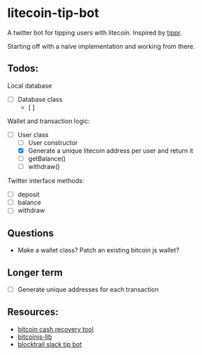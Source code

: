# litecoin-tip-bot

A twitter bot for tipping users with litecoin. Inspired by [tippr](https://www.reddit.com/r/tippr/wiki/index).

Starting off with a naïve implementation and working from there.

## Todos:

Local database
- [ ] Database class
  - [ ] 

Wallet and transaction logic:
- [ ] User class
  - [ ] User constructor
  - [x] Generate a unique litecoin address per user and return it
  - [ ] getBalance()
  - [ ] withdraw()

Twitter interface methods:
- [ ] deposit
- [ ] balance
- [ ] withdraw

## Questions

- Make a wallet class? Patch an existing bitcoin js wallet?

## Longer term

- [ ] Generate unique addresses for each transaction

## Resources:
- [bitcoin cash recovery tool](https://github.com/timothyylim/bitgo-bcash-recovery-tool/tree/master/src)
- [bitcoinjs-lib](https://github.com/bitcoinjs/bitcoinjs-lib)
- [blocktrail slack tip bot](https://github.com/blocktrail/slack-tipbot/blob/master/lib/user.js)
